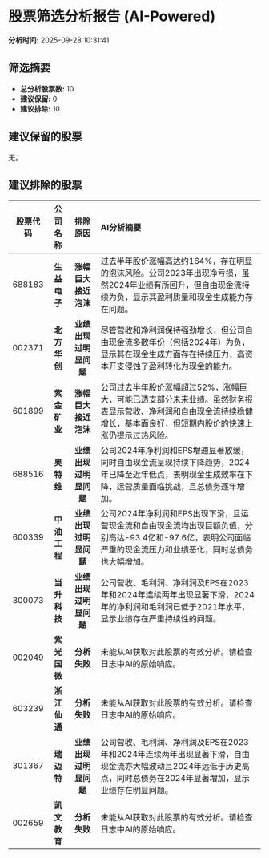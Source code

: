 # 股票筛选分析报告 (AI-Powered)

**分析时间:** 2025-09-28 10:31:41

## 筛选摘要

- **总分析股票数:** 10
- **建议保留:** 0
- **建议排除:** 10

## 建议保留的股票

无。


## 建议排除的股票

| 股票代码 | 公司名称 | 排除原因 | AI分析摘要 |
|:---:|:---:|:---:|:---|
| 688183 | **生益电子** | **涨幅巨大接近泡沫** | 过去半年股价涨幅高达约164%，存在明显的泡沫风险。公司2023年出现净亏损，虽然2024年业绩有所回升，但自由现金流持续为负，显示其盈利质量和现金生成能力存在问题。 |
| 002371 | **北方华创** | **业绩出现过明显问题** | 尽管营收和净利润保持强劲增长，但公司自由现金流多数年份（包括2024年）为负，显示其在现金生成方面存在持续压力，高资本开支侵蚀了盈利转化为现金的能力。 |
| 601899 | **紫金矿业** | **涨幅巨大接近泡沫** | 公司过去半年股价涨幅超过52%，涨幅巨大，可能已透支部分未来业绩。虽然财务报表显示营收、净利润和自由现金流持续稳健增长，基本面良好，但短期内股价的快速上涨仍提示过热风险。 |
| 688516 | **奥特维** | **业绩出现过明显问题** | 公司2024年净利润和EPS增速显著放缓，同时自由现金流呈现持续下降趋势，2024年已降至近年低点，表明现金生成效率在下降，运营质量面临挑战，且总债务逐年增加。 |
| 600339 | **中油工程** | **业绩出现过明显问题** | 公司2024年净利润和EPS出现下滑，且运营现金流和自由现金流均出现巨额负值，分别高达-93.4亿和-97.6亿，表明公司面临严重的现金流压力和业绩恶化，同时总债务也大幅增加。 |
| 300073 | **当升科技** | **业绩出现过明显问题** | 公司营收、毛利润、净利润及EPS在2023年和2024年连续两年出现显著下滑，2024年的净利润和毛利润已低于2021年水平，显示业绩存在严重持续性的问题。 |
| 002049 | **紫光国微** | **分析失败** | 未能从AI获取对此股票的有效分析。请检查日志中AI的原始响应。 |
| 603239 | **浙江仙通** | **分析失败** | 未能从AI获取对此股票的有效分析。请检查日志中AI的原始响应。 |
| 301367 | **瑞迈特** | **业绩出现过明显问题** | 公司营收、毛利润、净利润及EPS在2023年和2024年连续两年出现显著下滑，自由现金流亦大幅波动且2024年远低于历史高点，同时总债务在2024年显著增加，显示业绩存在明显问题。 |
| 002659 | **凯文教育** | **分析失败** | 未能从AI获取对此股票的有效分析。请检查日志中AI的原始响应。 |
